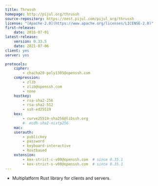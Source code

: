 ```yaml
---
title: Thrussh
homepage: http://pijul.org/thrussh
source-repository: https://nest.pijul.com/pijul_org/thrussh
license: "[Apache-2.0](https://www.apache.org/licenses/LICENSE-2.0)"
first-release:
    date: 2016-07-01
latest-release:
    version: 0.33.5
    date: 2021-07-06
client: yes
server: yes

protocols:
    cipher:
        - chacha20-poly1305@openssh.com
    compression:
        - zlib
        - zlib@openssh.com
        - none
    hostkey:
        - rsa-sha2-256
        - rsa-sha2-512
        - ssh-ed25519
    kex:
        - curve25519-sha256@libssh.org
        #- ecdh-sha2-nistp256
    mac:
    userauth:
        - publickey
        - password
        - keyboard-interactive
        - hostbased
    extension:
        - kex-strict-c-v00@openssh.com  # since 0.35.1
        - kex-strict-s-v00@openssh.com  # since 0.35.1
---
```

* Multiplatform Rust library for clients and servers.
